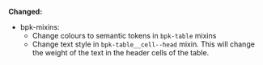 **Changed:**

- bpk-mixins:
    - Change colours to semantic tokens in `bpk-table` mixins
    - Change text style in `bpk-table__cell--head` mixin. This will change the weight of the text in the header cells of the table.
